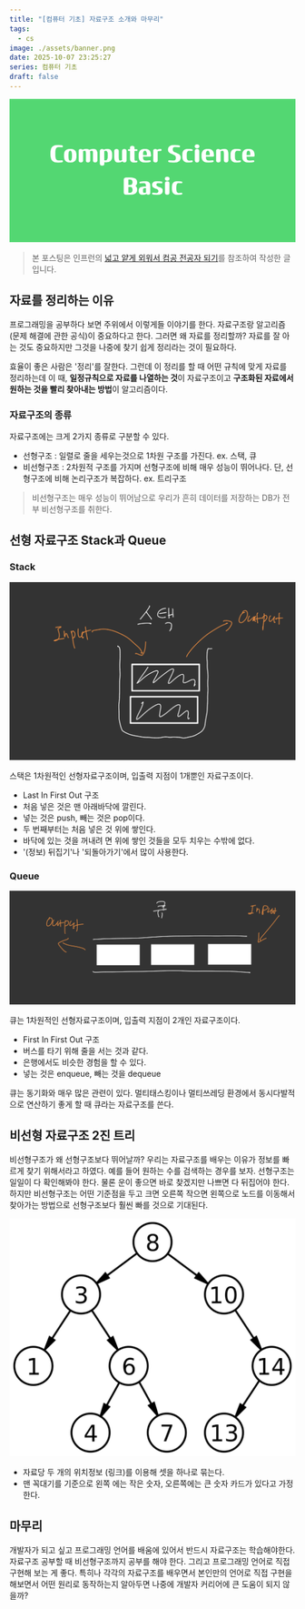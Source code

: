 ```yaml
---
title: "[컴퓨터 기초] 자료구조 소개와 마무리"
tags:
  - cs
image: ./assets/banner.png
date: 2025-10-07 23:25:27
series: 컴퓨터 기초
draft: false
---
```


![banner](./assets/banner.png)

> 본 포스팅은 인프런의 [넓고 얕게 외워서 컴공 전공자 되기](https://inf.run/udDJ6)를 참조하여 작성한 글입니다.

## 자료를 정리하는 이유

프로그래밍을 공부하다 보면 주위에서 이렇게들 이야기를 한다. 자료구조랑 알고리즘(문제 해결에 관한 공식)이 중요하다고 한다. 그러면 왜 자료를 정리할까? 자료를 잘 아는 것도 중요하지만 그것을 나중에 찾기 쉽게 정리라는 것이 필요하다.

효율이 좋은 사람은 '정리'를 잘한다. 그런데 이 정리를 할 때 어떤 규칙에 맞게 자료를 정리하는데 이 때, **일정규칙으로 자료를 나열하는 것**이 자료구조이고 **구조화된 자료에서 원하는 것을 빨리 찾아내는 방법**이 알고리즘이다.

### 자료구조의 종류

자료구조에는 크게 2가지 종류로 구분할 수 있다.

- 선형구조 : 일렬로 줄을 세우는것으로 1차원 구조를 가진다. ex. 스택, 큐
- 비선형구조 : 2차원적 구조를 가지며 선형구조에 비해 매우 성능이 뛰어나다. 단, 선형구조에 비해 논리구조가 복잡하다. ex. 트리구조

> 비선형구조는 매우 성능이 뛰어남으로 우리가 흔히 데이터를 저장하는 DB가 전부 비선형구조를 취한다.

## 선형 자료구조 Stack과 Queue

### Stack

![image01](./assets/01.png)

스택은 1차원적인 선형자료구조이며, 입출력 지점이 1개뿐인 자료구조이다.

- Last In First Out 구조
- 처음 넣은 것은 맨 아래바닥에 깔린다.
- 넣는 것은 push, 빼는 것은 pop이다.
- 두 번째부터는 처음 넣은 것 위에 쌓인다.
- 바닥에 있는 것을 꺼내려 면 위에 쌓인 것들을 모두 치우는 수밖에 없다.
- '(정보) 뒤집기'나 '되돌아가기'에서 많이 사용한다.

### Queue

![image02](./assets/02.png)

큐는 1차원적인 선형자료구조이며, 입출력 지점이 2개인 자료구조이다.

- First In First Out 구조
- 버스를 타기 위해 줄을 서는 것과 같다.
- 은행에서도 비슷한 경험을 할 수 있다.
- 넣는 것은 enqueue, 빼는 것을 dequeue

큐는 동기화와 매우 많은 관련이 있다. 멀티태스킹이나 멀티쓰레딩 환경에서 동시다발적으로 연산하기 좋게 할 때 큐라는 자료구조를 쓴다.

## 비선형 자료구조 2진 트리

비선형구조가 왜 선형구조보다 뛰어날까? 우리는 자료구조를 배우는 이유가 정보를 빠르게 찾기 위해서라고 하였다. 예를 들어 원하는 수를 검색하는 경우를 보자. 선형구조는 일일이 다 확인해봐야 한다. 물론 운이 좋으면 바로 찾겠지만 나쁘면 다 뒤집어야 한다. 하지만 비선형구조는 어떤 기준점을 두고 크면 오른쪽 작으면 왼쪽으로 노드를 이동해서 찾아가는 방법으로 선형구조보다 훨씬 빠를 것으로 기대된다.

![image03](./assets/03.png)

- 자료당 두 개의 위치정보 (링크)를 이용해 셋을 하나로 묶는다.
- 맨 꼭대기를 기준으로 왼쪽 에는 작은 숫자, 오른쪽에는 큰 숫자 카드가 있다고 가정한다.

## 마무리

개발자가 되고 싶고 프로그래밍 언어를 배움에 있어서 반드시 자료구조는 학습해야한다. 자료구조 공부할 때 비선형구조까지 공부를 해야 한다. 그리고 프로그래밍 언어로 직접 구현해 보는 게 좋다. 특히나 각각의 자료구조를 배우면서 본인만의 언어로 직접 구현을 해보면서 어떤 원리로 동작하는지 알아두면 나중에 개발자 커리어에 큰 도움이 되지 않을까?